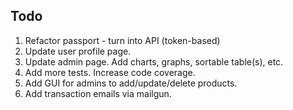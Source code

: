 ## Todo

1. Refactor passport - turn into API (token-based)
1. Update user profile page.
1. Update admin page. Add charts, graphs, sortable table(s), etc.
1. Add more tests. Increase code coverage.
1. Add GUI for admins to add/update/delete products.
1. Add transaction emails via mailgun.